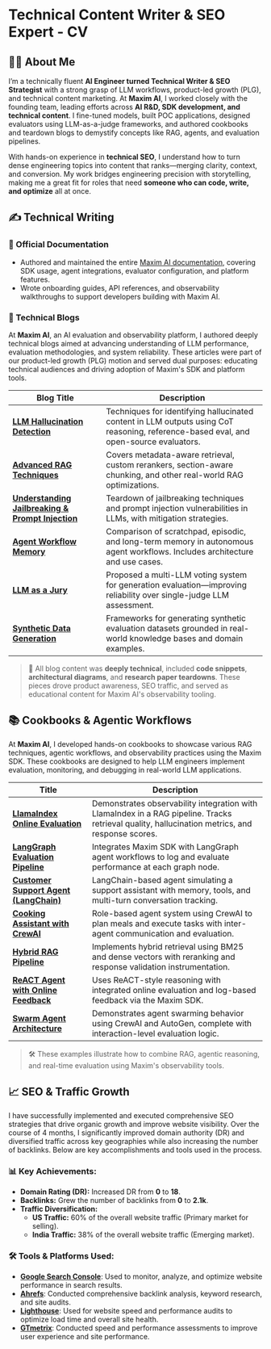 # Technical Content Writer & SEO Expert - CV
## 👨‍💻 About Me

I’m a technically fluent **AI Engineer turned Technical Writer & SEO Strategist** with a strong grasp of LLM workflows, product-led growth (PLG), and technical content marketing. At **Maxim AI**, I worked closely with the founding team, leading efforts across **AI R&D, SDK development, and technical content**. I fine-tuned models, built POC applications, designed evaluators using LLM-as-a-judge frameworks, and authored cookbooks and teardown blogs to demystify concepts like RAG, agents, and evaluation pipelines.

With hands-on experience in **technical SEO**, I understand how to turn dense engineering topics into content that ranks—merging clarity, context, and conversion. My work bridges engineering precision with storytelling, making me a great fit for roles that need **someone who can code, write, and optimize** all at once.

## ✍️ Technical Writing

### 📘 Official Documentation

- Authored and maintained the entire [Maxim AI documentation](https://www.getmaxim.ai/docs/introduction/overview), covering SDK usage, agent integrations, evaluator configuration, and platform features.
- Wrote onboarding guides, API references, and observability walkthroughs to support developers building with Maxim AI.

### 📝 Technical Blogs

At **Maxim AI**, an AI evaluation and observability platform, I authored deeply technical blogs aimed at advancing understanding of LLM performance, evaluation methodologies, and system reliability. These articles were part of our product-led growth (PLG) motion and served dual purposes: educating technical audiences and driving adoption of Maxim's SDK and platform tools.

| Blog Title | Description |
|------------|-------------|
| **[LLM Hallucination Detection](https://www.getmaxim.ai/blog/llm-hallucination-detection/)** | Techniques for identifying hallucinated content in LLM outputs using CoT reasoning, reference-based eval, and open-source evaluators. |
| **[Advanced RAG Techniques](https://www.getmaxim.ai/blog/advanced-rag-techniques/)**  | Covers metadata-aware retrieval, custom rerankers, section-aware chunking, and other real-world RAG optimizations. |
| **[Understanding Jailbreaking & Prompt Injection](https://www.getmaxim.ai/blog/jailbreaking-prompt-injection/)** | Teardown of jailbreaking techniques and prompt injection vulnerabilities in LLMs, with mitigation strategies. |
| **[Agent Workflow Memory](https://www.getmaxim.ai/blog/agent-workflow-memory/)**  | Comparison of scratchpad, episodic, and long-term memory in autonomous agent workflows. Includes architecture and use cases. |
| **[LLM as a Jury](https://www.getmaxim.ai/blog/llm-as-a-jury/)**  | Proposed a multi-LLM voting system for generation evaluation—improving reliability over single-judge LLM assessment. |
| **[Synthetic Data Generation](https://www.getmaxim.ai/blog/synthetic-data-generation/)** | Frameworks for generating synthetic evaluation datasets grounded in real-world knowledge bases and domain examples. |

> 🧠 All blog content was **deeply technical**, included **code snippets**, **architectural diagrams**, and **research paper teardowns**. These pieces drove product awareness, SEO traffic, and served as educational content for Maxim AI's observability tooling.

## 📚 Cookbooks & Agentic Workflows

At **Maxim AI**, I developed hands-on cookbooks to showcase various RAG techniques, agentic workflows, and observability practices using the Maxim SDK. These cookbooks are designed to help LLM engineers implement evaluation, monitoring, and debugging in real-world LLM applications.

| Title | Description |
|-------|-------------|
| **[LlamaIndex Online Evaluation](https://github.com/maximhq/maxim-cookbooks/tree/main/python/observability-online-eval/llamaindex)** | Demonstrates observability integration with LlamaIndex in a RAG pipeline. Tracks retrieval quality, hallucination metrics, and response scores. |
| **[LangGraph Evaluation Pipeline](https://github.com/maximhq/maxim-cookbooks/tree/main/python/observability-online-eval/langgraph)** | Integrates Maxim SDK with LangGraph agent workflows to log and evaluate performance at each graph node. |
| **[Customer Support Agent (LangChain)](https://github.com/maximhq/maxim-cookbooks/tree/main/python/observability-online-eval/customer-support-agent)** | LangChain-based agent simulating a support assistant with memory, tools, and multi-turn conversation tracking. |
| **[Cooking Assistant with CrewAI](https://github.com/maximhq/maxim-cookbooks/tree/main/python/observability-online-eval/crew-ai/cooking-agent)** | Role-based agent system using CrewAI to plan meals and execute tasks with inter-agent communication and evaluation. |
| **[Hybrid RAG Pipeline](https://github.com/maximhq/maxim-cookbooks/tree/main/python/observability-online-eval/hybrid-rag)** | Implements hybrid retrieval using BM25 and dense vectors with reranking and response validation instrumentation. |
| **[ReACT Agent with Online Feedback](https://github.com/maximhq/maxim-cookbooks/tree/main/python/observability-online-eval/re-ACT-agent)** | Uses ReACT-style reasoning with integrated online evaluation and log-based feedback via the Maxim SDK. |
| **[Swarm Agent Architecture](https://github.com/maximhq/maxim-cookbooks/tree/main/python/observability-online-eval/swarm-agent)** | Demonstrates agent swarming behavior using CrewAI and AutoGen, complete with interaction-level evaluation logic. |

> 🛠️ These examples illustrate how to combine RAG, agentic reasoning, and real-time evaluation using Maxim's observability tools.

## 📈 SEO & Traffic Growth

I have successfully implemented and executed comprehensive SEO strategies that drive organic growth and improve website visibility. Over the course of 4 months, I significantly improved domain authority (DR) and diversified traffic across key geographies while also increasing the number of backlinks. Below are key accomplishments and tools used in the process.

### 📊 Key Achievements:
- **Domain Rating (DR):** Increased DR from **0** to **18**.
- **Backlinks:** Grew the number of backlinks from **0** to **2.1k**.
- **Traffic Diversification:** 
  - **US Traffic:** 60% of the overall website traffic (Primary market for selling).
  - **India Traffic:** 38% of the overall website traffic (Emerging market).
  
### 🛠️ Tools & Platforms Used:
- **[Google Search Console](https://search.google.com/search-console)**: Used to monitor, analyze, and optimize website performance in search results. 
- **[Ahrefs](https://ahrefs.com/)**: Conducted comprehensive backlink analysis, keyword research, and site audits.
- **[Lighthouse](https://developers.google.com/web/tools/lighthouse)**: Used for website speed and performance audits to optimize load time and overall site health.
- **[GTmetrix](https://www.gtmetrix.com/)**: Conducted speed and performance assessments to improve user experience and site performance.



